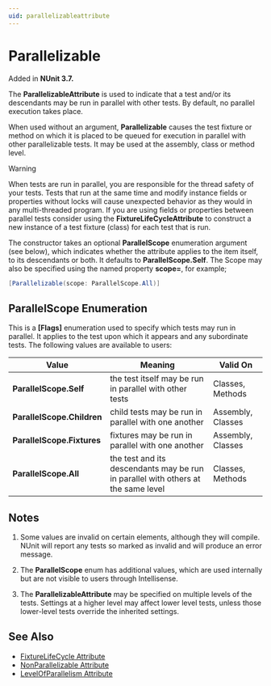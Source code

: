 ```yaml
---
uid: parallelizableattribute
---
```


# Parallelizable

Added in **NUnit 3.7.**

The **ParallelizableAttribute** is used to indicate that a test and/or its descendants may be run in parallel with other tests. By default, no parallel execution takes place.

When used without an argument, **Parallelizable** causes the test fixture or method on which it is placed to be queued for execution in parallel with other parallelizable tests. It may be used at the assembly, class or method level.

> [!WARNING]
> When tests are run in parallel, you are responsible for the thread safety of your tests. Tests that run at the same time and modify instance fields or properties without locks will cause unexpected behavior as they would in any multi-threaded program. If you are using fields or properties between parallel tests consider using the **FixtureLifeCycleAttribute** to construct a new instance of a test fixture (class) for each test that is run.

The constructor takes an optional **ParallelScope** enumeration argument (see below), which indicates whether the attribute applies to the item itself, to its descendants or both. It defaults to **ParallelScope.Self**. The Scope may also be specified using the named property **scope=**, for example;

```csharp
[Parallelizable(scope: ParallelScope.All)]
```

## ParallelScope Enumeration

This is a **[Flags]** enumeration used to specify which tests may run in parallel. It applies to the test upon which it appears and any subordinate tests. The following values are available to users:

 Value | Meaning | Valid On
-------|---------|---------
**ParallelScope.Self**     | the test itself may be run in parallel with other tests | Classes, Methods
**ParallelScope.Children** | child tests may be run in parallel with one another     | Assembly, Classes
**ParallelScope.Fixtures** | fixtures may be run in parallel with one another        | Assembly, Classes
**ParallelScope.All**      | the test and its descendants may be run in parallel with others at the same level | Classes, Methods

## Notes

1. Some values are invalid on certain elements, although they will compile. NUnit will report any tests so marked as invalid and will produce an error message.

2. The **ParallelScope** enum has additional values, which are used internally but are not visible to users through Intellisense.

3. The **ParallelizableAttribute** may be specified on multiple levels of the tests. Settings at a higher level may affect lower level tests, unless those lower-level tests override the inherited settings.

## See Also

* [FixtureLifeCycle Attribute](fixturelifecycle.md)
* [NonParallelizable Attribute](nonparallelizable.md)
* [LevelOfParallelism Attribute](levelofparallelism.md)
